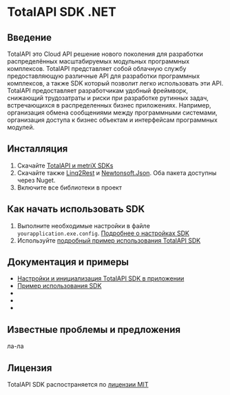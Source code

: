 TotalAPI SDK .NET
====================
Введение
----------------------------------------
TotalAPI это Cloud API  решение нового поколения для разработки распределённых масштабируемых модульных программных комплексов. TotalAPI представляет собой облачную службу предоставляющую различные API для разработки программных комплексов, а также SDK  который позволит легко использовать эти API.
TotalAPI предоставляет разработчикам удобный фреймворк, снижающий трудозатраты и риски при разработке рутинных задач, встречающихся в распределенных бизнес приложениях.  Например, организация обмена сообщениями между программными системами, организация доступа к бизнес объектам и интерфейсам программных модулей.   

Инсталляция
-------------------------------------------
1.  Скачайте [TotalAPI и metriX SDKs](../../dist/net45/) 
2.  Скачайте также [Linq2Rest](https://www.nuget.org/packages/Linq2Rest/) и [Newtonsoft.Json](https://www.nuget.org/packages/newtonsoft.json/). Оба пакета доступны через Nuget.
3.  Включите все библиотеки в проект

Как начать использовать SDK
---------------------------------------------
1. Выполните необходимые настройки в файле `yourapplication.exe.config`. [Подробнее о настройках SDK](sdksettings.md)
2. Используйте [подробный пример использования TotalAPI SDK](sdkuse.md)

Документация и примеры
-------------------------------------------
* [Настройки и инициализация TotalAPI SDK в приложении](sdksettings.md)
* [Пример использования SDK](sdkuse.md)
* []()
* []()
* []()

Известные проблемы и предложения
--------------------------------------------------------------
ла-ла

Лицензия
------------------------------------------------------------
TotalAPI SDK распостраняется по [лицензии MIT](../../ЛИЦЕНЗИЯ.txt)
 
